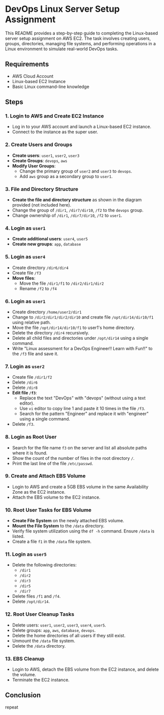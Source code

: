 # DevOps Linux Server Setup Assignment

This README provides a step-by-step guide to completing the Linux-based server setup assignment on AWS EC2. The task involves creating users, groups, directories, managing file systems, and performing operations in a Linux environment to simulate real-world DevOps tasks.

## Requirements

- AWS Cloud Account
- Linux-based EC2 Instance
- Basic Linux command-line knowledge

## Steps

### 1. **Login to AWS and Create EC2 Instance**
   - Log in to your AWS account and launch a Linux-based EC2 instance. 
   - Connect to the instance as the super user.

### 2. **Create Users and Groups**
   - **Create users**: `user1`, `user2`, `user3`
   - **Create Groups**: `devops`, `aws`
   - **Modify User Groups**:
     - Change the primary group of `user2` and `user3` to `devops`.
     - Add `aws` group as a secondary group to `user1`.

### 3. **File and Directory Structure**
   - **Create the file and directory structure** as shown in the diagram provided (not included here).
   - Change the group of `/dir1`, `/dir7/dir10`, `/f2` to the `devops` group.
   - Change ownership of `/dir1`, `/dir7/dir10`, `/f2` to `user1`.

### 4. **Login as `user1`**
   - **Create additional users**: `user4`, `user5`
   - **Create new groups**: `app`, `database`

### 5. **Login as `user4`**
   - Create directory `/dir6/dir4`
   - Create file `/f3`
   - **Move files**:
     - Move the file `/dir1/f1` to `/dir2/dir1/dir2`
     - Rename `/f2` to `/f4`

### 6. **Login as `user1`**
   - Create directory `/home/user2/dir1`
   - Change to `/dir2/dir1/dir2/dir10` and create file `/opt/dir14/dir10/f1` using relative path.
   - Move the file `/opt/dir14/dir10/f1` to user1's home directory.
   - Delete the directory `/dir4` recursively.
   - Delete all child files and directories under `/opt/dir14` using a single command.
   - Write "Linux assessment for a DevOps Engineer!! Learn with Fun!!" to the `/f3` file and save it.

### 7. **Login as `user2`**
   - Create file `/dir1/f2`
   - Delete `/dir6`
   - Delete `/dir8`
   - **Edit file `/f3`**:
     - Replace the text "DevOps" with "devops" (without using a text editor).
     - Use `vi` editor to copy line 1 and paste it 10 times in the file `/f3`.
     - Search for the pattern "Engineer" and replace it with "engineer" using a single command.
   - Delete `/f3`.

### 8. **Login as Root User**
   - Search for the file name `f3` on the server and list all absolute paths where it is found.
   - Show the count of the number of files in the root directory `/`.
   - Print the last line of the file `/etc/passwd`.

### 9. **Create and Attach EBS Volume**
   - Login to AWS and create a 5GB EBS volume in the same Availability Zone as the EC2 instance.
   - Attach the EBS volume to the EC2 instance.

### 10. **Root User Tasks for EBS Volume**
   - **Create File System** on the newly attached EBS volume.
   - **Mount the File System** to the `/data` directory.
   - Verify file system utilization using the `df -h` command. Ensure `/data` is listed.
   - Create a file `f1` in the `/data` file system.

### 11. **Login as `user5`**
   - Delete the following directories:
     - `/dir1`
     - `/dir2`
     - `/dir3`
     - `/dir5`
     - `/dir7`
   - Delete files `/f1` and `/f4`.
   - Delete `/opt/dir14`.

### 12. **Root User Cleanup Tasks**
   - Delete users: `user1`, `user2`, `user3`, `user4`, `user5`.
   - Delete groups: `app`, `aws`, `database`, `devops`.
   - Delete the home directories of all users if they still exist.
   - Unmount the `/data` file system.
   - Delete the `/data` directory.

### 13. **EBS Cleanup**
   - Login to AWS, detach the EBS volume from the EC2 instance, and delete the volume.
   - Terminate the EC2 instance.

## Conclusion
 repeat